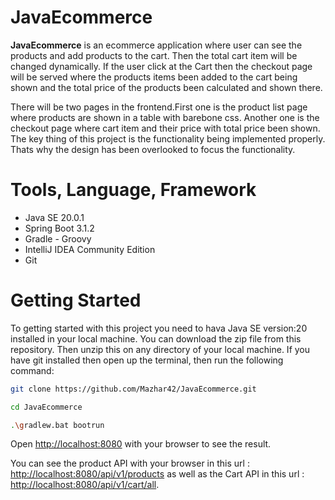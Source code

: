 # JavaEcommerce

**JavaEcommerce** is an ecommerce application where user can see the products and add products to the cart. Then the total cart item will be changed dynamically. If the user click at the Cart then the checkout page will be served where the products items been added to the cart being shown and the total price of the products been calculated and shown there. 

There will be two pages in the frontend.First one is the product list page where products are shown in a table with barebone css. Another one is the checkout page where cart item and their price with total price been shown. The key thing of this project is the functionality being implemented properly. Thats why the design has been overlooked to focus the functionality.  

# Tools, Language, Framework

- Java SE 20.0.1
- Spring Boot 3.1.2
- Gradle - Groovy
- IntelliJ IDEA Community Edition
- Git

# Getting Started 

To getting started with this project you need to hava Java SE version:20 installed in your local machine.
You can download the zip file from this repository. Then unzip this on any directory of your local machine. 
If you have git installed then open up the terminal, then run the following command: 

```bash
git clone https://github.com/Mazhar42/JavaEcommerce.git

cd JavaEcommerce

.\gradlew.bat bootrun
```

Open [http://localhost:8080](http://localhost:8080) with your browser to see the result.

You can see the product API with your browser in this url : [http://localhost:8080/api/v1/products](http://localhost:8080/api/v1/products) as well as the Cart API in this url :  [http://localhost:8080/api/v1/cart/all](http://localhost:8080/api/v1/products/cart/all).


